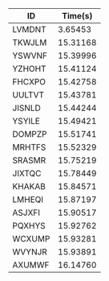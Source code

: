 |ID|Time(s)|
|-|-|
|LVMDNT|3.65453|
|TKWJLM|15.31168|
|YSWVNF|15.39996|
|YZHOHT|15.41124|
|FHCXPO|15.42758|
|UULTVT|15.43781|
|JISNLD|15.44244|
|YSYILE|15.49421|
|DOMPZP|15.51741|
|MRHTFS|15.52329|
|SRASMR|15.75219|
|JIXTQC|15.78449|
|KHAKAB|15.84571|
|LMHEQI|15.87197|
|ASJXFI|15.90517|
|PQXHYS|15.92762|
|WCXUMP|15.93281|
|WVYNJR|15.93891|
|AXUMWF|16.14760|
